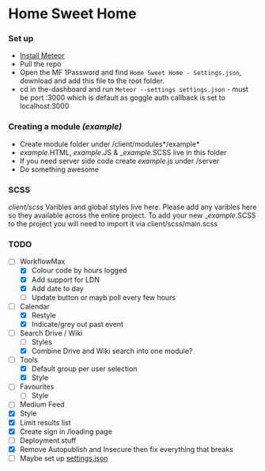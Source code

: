 # Home Sweet Home

### Set up
- [Install Meteor](https://www.meteor.com/install)
- Pull the repo
- Open the MF 1Password and find `Home Sweet Home - Settings.json`, download and add this file to the root folder.
- cd in the-dashboard and run `Meteor --settings settings.json` - must be port :3000 which is default as goggle auth callback is set to localhost:3000



### Creating a module *(example)*
- Create module folder under /client/modules*/example*
- *example*.HTML, *example*.JS & _*example*.SCSS live in this folder
- If you need server side code create *example*.js under /server
- Do something awesome

### SCSS
*client/scss*
Varibles and global styles live here. Please add any varibles here so they available across the entire project.
To add your new _*example*.SCSS to the project you will need to import it via client/scss/main.scss

### TODO
- [ ] WorkflowMax
  - [x] Colour code by hours logged
  - [x] Add support for LDN
  - [x] Add date to day
  - [ ] Update button or mayb poll every few hours
- [ ] Calendar
  - [x] Restyle
  - [x] Indicate/grey out past event
- [ ] Search Drive / Wiki
  - [ ] Styles
  - [x] Combine Drive and Wiki search into one module?
- [ ] Tools
  - [x] Default group per user selection
  - [x] Style
- [ ] Favourites
  - [ ] Style
- [ ] Medium Feed
 - [x] Style
 - [x] Limit results list
- [x] Create sign in /loading page
- [ ] Deployment stuff
 - [x] Remove Autopublish and Insecure then fix everything that breaks
 - [ ] Maybe set up [settings.json](https://themeteorchef.com/snippets/making-use-of-settings-json/)
